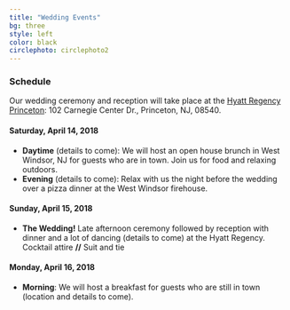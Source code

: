 ```yaml
---
title: "Wedding Events"
bg: three
style: left
color: black
circlephoto: circlephoto2
---
```

### Schedule

Our wedding ceremony and reception will take place at the [Hyatt Regency Princeton](https://princeton.regency.hyatt.com/en/hotel/home.html): 102 Carnegie Center Dr., Princeton, NJ, 08540.

#### Saturday, April 14, 2018
* **Daytime** (details to come): We will host an open house brunch in West Windsor, NJ for guests who are in town. Join us for food and relaxing outdoors.
* **Evening** (details to come): Relax with us the night before the wedding over a pizza dinner at the West Windsor firehouse.

#### Sunday, April 15, 2018
* **The Wedding!** Late afternoon ceremony followed by reception with dinner and a lot of dancing (details to come) at the Hyatt Regency.<br />Cocktail attire **//** Suit and tie 

#### Monday, April 16, 2018
* **Morning**: We will host a breakfast for guests who are still in town (location and details to come).

